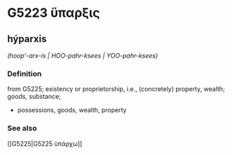 # G5223 ὕπαρξις

## hýparxis

_(hoop'-arx-is | HOO-pahr-ksees | YOO-pahr-ksees)_

### Definition

from G5225; existency or proprietorship, i.e., (concretely) property, wealth; goods, substance; 

- possessions, goods, wealth, property

### See also

[[G5225|G5225 ὑπάρχω]]
